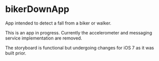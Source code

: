 bikerDownApp
============

App intended to detect a fall from a biker or walker.

This is an app in progress. Currently the accelerometer and messaging service implementation are removed.

The storyboard is functional but undergoing changes for iOS 7 as it was built prior.

